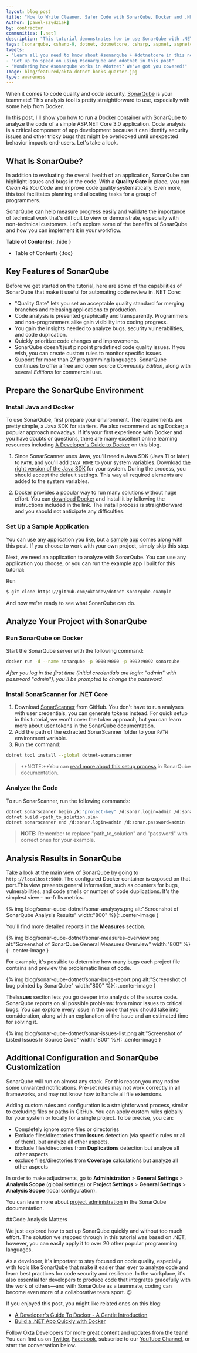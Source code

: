 ```yaml
---
layout: blog_post
title: "How to Write Cleaner, Safer Code with SonarQube, Docker and .NET Core"
Author: [pawel-szydziak]
by: contractor
communities: [.net]
description: "This tutorial demonstrates how to use SonarQube with .NET Core. "
tags: [sonarqube, csharp-9, dotnet, dotnetcore, csharp, aspnet, aspnetcore, dotnet5]
tweets:
- "Learn all you need to know about #sonarqube + #dotnetcore in this new tutorial ->"
- "Get up to speed on using #sonarqube and #dotnet in this post"
- "Wondering how #sonarqube works in #dotnet? We've got you covered!"
Image: blog/featured/okta-dotnet-books-quarter.jpg
type: awareness
---
```


When it comes to code quality and code security, [SonarQube](https://www.sonarqube.org/) is your teammate! This analysis tool is pretty straightforward to use, especially with some help from Docker.

In this post, I'll show you how to run a Docker container with SonarQube to analyze the code of a simple ASP.NET Core 3.0 application. Code analysis is a critical component of app development because it can identify security issues and other tricky bugs that might be overlooked until unexpected behavior impacts end-users. Let's take a look. 

## What Is SonarQube?

In addition to evaluating the overall health of an application, SonarQube can highlight issues and bugs in the code. With a **Quality Gate** in place, you can _Clean As You Code_ and improve code quality systematically. Even more, this tool facilitates planning and allocating tasks for a group of programmers.

SonarQube can help measure progress easily and validate the importance of technical work that's difficult to view or demonstrate, especially with non-technical customers. Let's explore some of the benefits of SonarQube and how you can implement it in your workflow.  

**Table of Contents**{: .hide }
* Table of Contents
{:toc}

## Key Features of SonarQube

Before we get started on the tutorial, here are some of the capabilities of SonarQube that make it useful for automating code review in .NET Core: 
- "Quality Gate" lets you set an acceptable quality standard for merging branches and releasing applications to production.
- Code analysis is presented graphically and transparently. Programmers and non-programmers alike gain visibility into coding progress. 
- You gain the insights needed to analyze bugs, security vulnerabilities, and code duplication. 
- Quickly prioritize code changes and improvements.
- SonarQube doesn't just pinpoint predefined code quality issues. If you wish, you can create custom rules to monitor specific issues. 
- Support for more than 27 programming languages. SonarQube continues to offer a free and open source *Community Edition*, along with several *Editions* for commercial use. 

## Prepare the SonarQube Environment 

### Install Java and Docker

To use SonarQube, first prepare your environment.  The requirements are pretty simple, a Java SDK for starters. We also recommend using Docker; a popular approach nowadays. If it's your first experience with Docker and you have doubts or questions,  there are many excellent online learning resources including [A Developer's Guide to Docker](/blog/2017/05/10/developers-guide-to-docker-part-1) on this blog.

1. Since SonarScanner uses Java, you'll need a Java SDK (Java 11 or later) to `PATH`, and you'll add `JAVA_HOME` to your system variables.
Download [the right version of the Java SDK](https://adoptopenjdk.net/) for your system. During the process, you should accept the default settings. This way all required elements are added to the system variables.

2. Docker provides a popular way to run many solutions without huge effort. You can [download Docker](https://docs.docker.com/docker-for-windows/install/) and install it by following the instructions included in the link. The install process is straightforward and you should not anticipate any difficulties.

### Set Up a Sample Application

You can use any application you like, but a [sample app](https://github.com/oktadev/dotnet-sonarqube-example) comes along with this post. If you choose to work with your own project, simply skip this step.

Next, we need an application to analyze with SonarQube. You can use any application you choose, or you can run the example app I built for this tutorial:  

Run

```sh
$ git clone https://github.com/oktadev/dotnet-sonarqube-example
```
And now we're ready to see what SonarQube can do. 

## Analyze Your Project with SonarQube

### Run SonarQube on Docker
Start the SonarQube server with the following command:

```sh
docker run -d --name sonarqube -p 9000:9000 -p 9092:9092 sonarqube
```
*After you log in the first time (initial credentials are login: "admin" with password "admin"), you'll be prompted to change the password.*

### Install SonarScanner for .NET Core

1. Download [SonarScanner](https://github.com/SonarSource/sonar-scanner-msbuild/releases/download/4.7.1.2311/sonar-scanner-msbuild-4.7.1.2311-netcoreapp2.0.zip) from GitHub.
You don't have to run analyses with user credentials, you can generate tokens instead. For  quick setup in this tutorial, we won't cover the token approach, but you can learn more about [user tokens](https://docs.sonarqube.org/latest/user-guide/user-token) in the SonarQube documentation. 
2. Add the path of the extracted SonarScanner folder to your `PATH` environment variable.
3. Run the command:

  ```sh
  dotnet tool install --global dotnet-sonarscanner
  ```

> **NOTE:**You can [read more about this setup process](https://docs.sonarqube.org/latest/analysis/scan/sonarscanner-for-msbuild/) in SonarQube documentation.

### Analyze the Code

To run SonarScanner, run the following commands:

```sh
dotnet sonarscanner begin /k:"project-key" /d:sonar.login=admin /d:sonar.password=admin
dotnet build <path_to_solution.sln>
dotnet sonarscanner end /d:sonar.login=admin /d:sonar.password=admin
```

> **NOTE:** Remember to replace "path_to_solution" and "password" with correct ones for your example.

## Analysis Results in SonarQube 

Take a look at the main view of SonarQube by going to `http://localhost:9000`. The configured Docker container is exposed on that port.This view presents general information, such as counters for bugs, vulnerabilities, and code smells or number of code duplications. It's the simplest view - no-frills metrics.

{% img blog/sonar-qube-dotnet/sonar-analysys.png alt:"Screenshot of SonarQube Analysis Results" width:"800" %}{: .center-image }

You'll find more detailed reports in the **Measures** section.

{% img blog/sonar-qube-dotnet/sonar-measures-overview.png alt:"Screenshot of SonarQube General Measures Overview" width:"800" %}{: .center-image }

For example, it's possible to determine how many bugs each project file contains and preview the problematic lines of code. 

{% img blog/sonar-qube-dotnet/sonar-bugs-report.png alt:"Screenshot of bug pointed by SonarQube" width:"800" %}{: .center-image }

The**Issues** section lets you go deeper into analysis of the source code. SonarQube reports on all possible problems: from minor issues to critical bugs. You can explore every issue in the code that you should take into consideration, along with an explanation of the issue and an estimated time for solving it.

{% img blog/sonar-qube-dotnet/sonar-issues-list.png alt:"Screenshot of Listed Issues In Source Code" width:"800" %}{: .center-image }

## Additional Configuration and SonarQube Customization 

SonarQube will run on almost any stack. For this reason,you may notice some unwanted notifications. Pre-set rules may not work correctly in all frameworks, and may not know how to handle all file extensions. 

Adding custom rules and configuration is a straightforward process, similar to excluding files or paths in GitHub. You can apply custom rules globally for your system or locally for a single project. To be precise, you can:

- Completely ignore some files or directories
- Exclude files/directories from **Issues** detection (via specific rules or all of them),  but analyze all other aspects.
- Exclude files/directories from **Duplications** detection but analyze all other aspects
- exclude files/directories from **Coverage** calculations but analyze all other aspects

In order to make adjustments, go to
**Administration** > **General Settings** > **Analysis Scope** (global settings) or
**Project Settings** > **General Settings** > **Analysis Scope** (local configuration).

You can learn more about [project administration](https://docs.sonarqube.org/latest/project-administration/narrowing-the-focus/) in the SonarQube documentation.

##Code Analysis Matters

We just explored how to set up SonarQube quickly and without too much effort. The solution we stepped through in this tutorial was based on .NET, however, you can easily apply it to over 20 other popular programming languages.

As a developer, it's important to stay focused on code quality, especially with tools like SonarQube that make it easier than ever to analyze code and learn best practices for code security and resilience. In the workplace, it's also essential for developers to produce code that integrates gracefully with the work of others—and with SonarQube as a teammate, coding can become even more of a collaborative team sport.  😉

If you enjoyed this post, you might like related ones on this blog:

- [A Developer's Guide To Docker - A Gentle Introduction](/blog/2017/05/10/developers-guide-to-docker-part-1)
- [Build a .NET App Quickly with Docker](/blog/2019/11/04/build-net-app-quickly-with-docker)

Follow Okta Developers for more great content and updates from the team! You can find us on [Twitter](https://twitter.com/oktadev), [Facebook](https://www.facebook.com/oktadevelopers), subscribe to our [YouTube Channel](https://youtube.com/c/oktadev), or start the conversation below.

